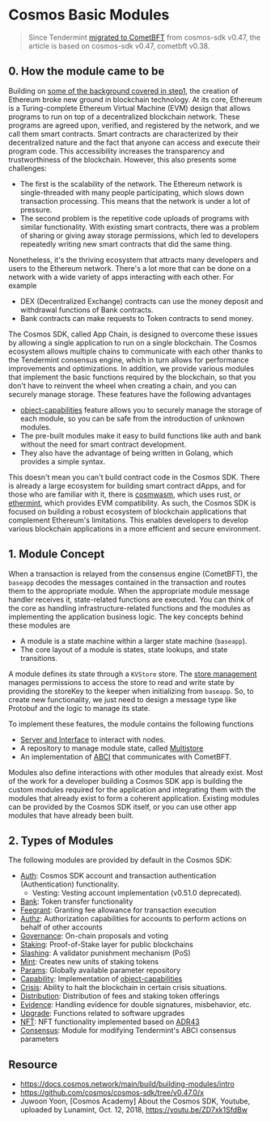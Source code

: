 # Cosmos Basic Modules
> Since Tendermint [migrated to CometBFT](https://github.com/cosmos/cosmos-sdk/issues/14870) from cosmos-sdk v0.47, the article is based on cosmos-sdk v0.47, cometbft v0.38. 

## 0. How the module came to be 
Building on [some of the background covered in step1](./01.%EC%BD%94%EC%8A%A4%EB%AA%A8%EC%8A%A4%EC%99%80-%EC%95%B1%EC%B2%B4%EC%9D%B8%EC%9D%98-%EC%B6%9C%ED%98%84-%EB%B0%B0%EA%B2%BD.md), the creation of Ethereum broke new ground in blockchain technology. At its core, Ethereum is a Turing-complete Ethereum Virtual Machine (EVM) design that allows programs to run on top of a decentralized blockchain network. These programs are agreed upon, verified, and registered by the network, and we call them smart contracts. Smart contracts are characterized by their decentralized nature and the fact that anyone can access and execute their program code. This accessibility increases the transparency and trustworthiness of the blockchain. However, this also presents some challenges:
- The first is the scalability of the network. The Ethereum network is single-threaded with many people participating, which slows down transaction processing. This means that the network is under a lot of pressure.
- The second problem is the repetitive code uploads of programs with similar functionality. With existing smart contracts, there was a problem of sharing or giving away storage permissions, which led to developers repeatedly writing new smart contracts that did the same thing.

Nonetheless, it's the thriving ecosystem that attracts many developers and users to the Ethereum network. There's a lot more that can be done on a network with a wide variety of apps interacting with each other. For example
- DEX (Decentralized Exchange) contracts can use the money deposit and withdrawal functions of Bank contracts.
- Bank contracts can make requests to Token contracts to send money.

The Cosmos SDK, called App Chain, is designed to overcome these issues by allowing a single application to run on a single blockchain. The Cosmos ecosystem allows multiple chains to communicate with each other thanks to the Tendermint consensus engine, which in turn allows for performance improvements and optimizations. In addition, we provide various modules that implement the basic functions required by the blockchain, so that you don't have to reinvent the wheel when creating a chain, and you can securely manage storage. These features have the following advantages
- [object-capabilities](./12.%EC%8A%A4%ED%86%A0%EC%96%B4%EC%99%80-%ED%82%A4%ED%8D%BC.md) feature allows you to securely manage the storage of each module, so you can be safe from the introduction of unknown modules.
- The pre-built modules make it easy to build functions like auth and bank without the need for smart contract development.
- They also have the advantage of being written in Golang, which provides a simple syntax.

This doesn't mean you can't build contract code in the Cosmos SDK. There is already a large ecosystem for building smart contract dApps, and for those who are familiar with it, there is [cosmwasm](https://cosmwasm.com/), which uses rust, or [ethermint](https://docs.ethermint.zone/), which provides EVM compatibility. As such, the Cosmos SDK is focused on building a robust ecosystem of blockchain applications that complement Ethereum's limitations. This enables developers to develop various blockchain applications in a more efficient and secure environment.

## 1. Module Concept
When a transaction is relayed from the consensus engine (CometBFT), the `baseapp` decodes the messages contained in the transaction and routes them to the appropriate module. When the appropriate module message handler receives it, state-related functions are executed. You can think of the core as handling infrastructure-related functions and the modules as implementing the application business logic. The key concepts behind these modules are 
- A module is a state machine within a larger state machine (`baseapp`). 
- The core layout of a module is states, state lookups, and state transitions. 

A module defines its state through a `KVStore` store. The [store management](./12.%EC%8A%A4%ED%86%A0%EC%96%B4%EC%99%80-%ED%82%A4%ED%8D%BC.md) manages permissions to access the store to read and write state by providing the storeKey to the keeper when initializing from `baseapp`. So, to create new functionality, we just need to design a message type like Protobuf and the logic to manage its state. 

To implement these features, the module contains the following functions
- [Server and Interface](./16_grpc_and_rest_and_cometbft_rpc.md) to interact with nodes.
- A repository to manage module state, called [Multistore](./12.%EC%8A%A4%ED%86%A0%EC%96%B4%EC%99%80-%ED%82%A4%ED%8D%BC.md)
- An implementation of [ABCI](./31.%ED%85%90%EB%8D%94%EB%AF%BC%ED%8A%B8-%EC%BD%94%EC%96%B4%EC%99%80-ABCI.md) that communicates with CometBFT. 

Modules also define interactions with other modules that already exist. Most of the work for a developer building a Cosmos SDK app is building the custom modules required for the application and integrating them with the modules that already exist to form a coherent application. Existing modules can be provided by the Cosmos SDK itself, or you can use other app modules that have already been built. 

## 2. Types of Modules 
The following modules are provided by default in the Cosmos SDK:
- [Auth](./21_module_auth.md): Cosmos SDK account and transaction authentication (Authentication) functionality. 
   - Vesting: Vesting account implementation (v0.51.0 deprecated).
- [Bank](./22_module_bank.md): Token transfer functionality
- [Feegrant](./23_module_feegrant.md): Granting fee allowance for transaction execution
- [Authz](./24_module_authz.md):  Authorization capabilities for accounts to perform actions on behalf of other accounts 
- [Governance](./25_module_gov.md): On-chain proposals and voting
- [Staking](./26_module_staking.md): Proof-of-Stake layer for public blockchains
- [Slashing](./27_module_slashing.md): A validator punishment mechanism (PoS)
- [Mint](https://github.com/cosmos/cosmos-sdk/blob/v0.47.0/x/mint/README.md): Creates new units of staking tokens
- [Params](https://github.com/cosmos/cosmos-sdk/blob/v0.47.0/x/params/README.md): Globally available parameter repository
- [Capability](https://github.com/cosmos/cosmos-sdk/blob/v0.47.0/x/capability/README.md): Implementation of [object-capabilities](./13_store_and_keepers.md#object-capabilities-model)
- [Crisis](https://github.com/cosmos/cosmos-sdk/blob/v0.47.0/x/crisis/README.md): Ability to halt the blockchain in certain crisis situations. 
- [Distribution](https://github.com/cosmos/cosmos-sdk/blob/v0.47.0/x/distribution/README.md): Distribution of fees and staking token offerings
- [Evidence](https://github.com/cosmos/cosmos-sdk/blob/v0.47.0/x/evidence/README.md): Handling evidence for double signatures, misbehavior, etc.
- [Upgrade](https://github.com/cosmos/cosmos-sdk/blob/v0.47.0/x/upgrade/README.md): Functions related to software upgrades 
- [NFT](https://github.com/cosmos/cosmos-sdk/blob/v0.47.0/x/nft/README.md): NFT functionality implemented based on [ADR43](https://docs.cosmos.network/main/architecture/adr-043-nft-module.html)
- [Consensus](https://github.com/cosmos/cosmos-sdk/blob/v0.47.0/x/consensus/README.md): Module for modifying Tendermint's ABCI consensus parameters


## Resource
- https://docs.cosmos.network/main/build/building-modules/intro
- https://github.com/cosmos/cosmos-sdk/tree/v0.47.0/x
- Juwoon Yoon, [Cosmos Academy] About the Cosmos SDK, Youtube, uploaded by Lunamint, Oct. 12, 2018, https://youtu.be/ZD7xk1SfdBw
